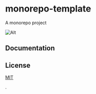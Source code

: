 # monorepo-template

A monorepo project

![Alt](https://repobeats.axiom.co/api/embed/cce0d11d754d9bb9810889a14df604eba8e20167.svg "Repobeats analytics image")

## Documentation

## License

[MIT](https://opensource.org/licenses/MIT)

.

